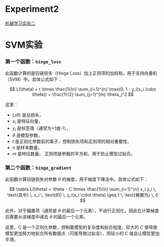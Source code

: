# Experiment2
[机器学习实验二](https://msh8so3dvj.feishu.cn/docx/LLo5dloSooJWQxxg2BzcPgFUnje?from=from_copylink)

# SVM实验
### 第一个函数：`hinge_loss`
此函数计算的是铰链损失（Hinge Loss）加上正则项的加权和，用于支持向量机（SVM）中。具体公式如下：

$$
L(\theta) = t \times \frac{1}{n} \sum_{i=1}^{n} \max(0, 1 - y_i(x_i \cdot \theta)) + \frac{1}{2} \sum_{j=1}^{m} \theta_j^2
$$

这里：
- $L(\theta)$ 是总损失，
- $x_i$ 是特征向量，
- $y_i$ 是标签值（通常为+1或-1），
- $\theta$ 是模型参数，
- $t$ 是正则化参数前的乘子，控制损失项和正则项的相对重要性，
- $n$ 是样本数量，
- $m$ 是特征数量。
正则项是参数的平方和，用于防止模型过拟合。

### 第二个函数：`hinge_gradient`
此函数计算铰链损失对参数 $\theta$ 的梯度，用于梯度下降法中。具体公式如下：

$$
\nabla L(\theta) = \theta - C \times \frac{1}{n} \sum_{i=1}^{n} x_i y_i \, \text{其中} \, x_i \, \text{的} \, y_i(x_i \cdot \theta) \geq 1 \, \text{被置为} \, 0
$$

此外，对于偏置项（通常是 $\theta$ 的最后一个元素），不进行正则化，因此在计算梯度后需要从该梯度中减去 $\theta$ 的最后一个元素。

这里，$C$ 是一个正则化参数，控制着模型的复杂度和拟合程度。较大的 $C$ 值导致模型更加努力地拟合所有数据点（可能导致过拟合），而较小的 $C$ 值会让模型更加平滑。
